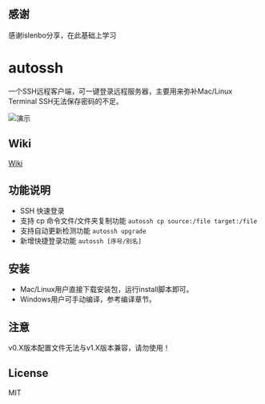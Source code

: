 ## 感谢
感谢islenbo分享，在此基础上学习
# autossh

一个SSH远程客户端，可一键登录远程服务器，主要用来弥补Mac/Linux Terminal SSH无法保存密码的不足。

![演示](https://raw.githubusercontent.com/islenbo/autossh/8456ea1e8cb82541018a4133227a257c70199e40/docs/images/ezgif-5-42b5117192fc.gif)

## Wiki
[Wiki](https://github.com/yangyongli/autossh/wiki)

## 功能说明
- SSH 快速登录
- 支持 cp 命令文件/文件夹复制功能 `autossh cp source:/file target:/file`
- 支持自动更新检测功能 `autossh upgrade`
- 新增快捷登录功能 `autossh [序号/别名]`

## 安装
- Mac/Linux用户直接下载安装包，运行install脚本即可。
- Windows用户可手动编译，参考编译章节。

## 注意
v0.X版本配置文件无法与v1.X版本兼容，请勿使用！

## License
MIT
